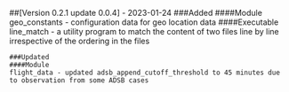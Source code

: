 ##[Version 0.2.1 update 0.0.4] - 2023-01-24
	###Added
	####Module
	geo_constants - configuration data for geo location data
	####Executable
	line_match - a utility program to match the content of two files line by line irrespective of the ordering in the files

	###Updated
	####Module
	flight_data - updated adsb_append_cutoff_threshold to 45 minutes due to observation from some ADSB cases
